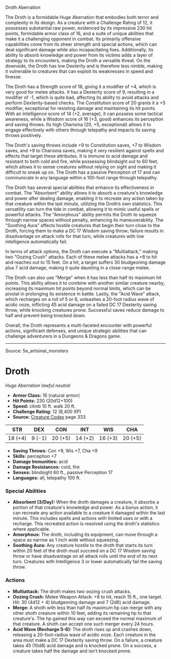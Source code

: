 <MonsterName/>Droth</MonsterName>
<CreatureType/>Aberration</CreatureType>

<summary>The Droth is a formidable Huge Aberration that embodies both terror and complexity in its design. As a creature with a Challenge Rating of 12, it possesses substantial raw power, evidenced by its impressive 230 hit points, formidable armor class of 16, and a suite of unique abilities that make it a challenging opponent in combat. Its primarily offensive capabilities come from its sheer strength and special actions, which can deal significant damage while also incapacitating foes. Additionally, its ability to absorb knowledge and power from its victims adds a layer of strategy to its encounters, making the Droth a versatile threat. On the downside, the Droth has low Dexterity and is therefore less nimble, making it vulnerable to creatures that can exploit its weaknesses in speed and finesse.</summary>

<detail>

The Droth has a Strength score of 18, giving it a modifier of +4, which is very good for melee attacks. It has a Dexterity score of 9, resulting in a modifier of -1, which is quite bad, affecting its ability to avoid attacks and perform Dexterity-based checks. The Constitution score of 20 grants it a +5 modifier, exceptional for resisting damage and maintaining its hit points. With an Intelligence score of 14 (+2, average), it can possess some tactical awareness, while a Wisdom score of 16 (+3, good) enhances its perception and saving throws. Its high Charisma (20, +5, exceptional) allows it to engage effectively with others through telepathy and impacts its saving throws positively.

The Droth's saving throws include +9 to Constitution saves, +7 to Wisdom saves, and +9 to Charisma saves, making it very resilient against spells and effects that target these attributes. It is immune to acid damage and resistant to both cold and fire, while possessing blindsight out to 60 feet, which allows it to sense creatures without relying on sight and making it difficult to sneak up on. The Droth has a passive Perception of 17 and can communicate in any language within a 100-foot range through telepathy.

The Droth has several special abilities that enhance its effectiveness in combat. The "Absorbent" ability allows it to absorb a creature's knowledge and power after dealing damage, enabling it to recreate any action taken by that creature within the last minute, utilizing the Droth’s own statistics. This versatility can turn the tide in combat, allowing it to mimic useful spells or powerful attacks. The "Amorphous" ability permits the Droth to squeeze through narrow spaces without penalty, enhancing its maneuverability. The "Soothing Aura" affects hostile creatures that begin their turn close to the Droth, forcing them to make a DC 17 Wisdom saving throw; failure results in disadvantage on attack rolls for that turn, while creatures with low intelligence automatically fail.

In terms of attack options, the Droth can execute a "Multiattack," making two "Oozing Crush" attacks. Each of these melee attacks has a +8 to hit and reaches out to 15 feet. On a hit, a target suffers 30 bludgeoning damage plus 7 acid damage, making it quite daunting in a close-range melee.

The Droth can also use "Merge" when it has less than half its maximum hit points. This ability allows it to combine with another similar creature nearby, increasing its maximum hit points beyond normal limits, which can be pivotal in prolonging its existence in battle. Lastly, the "Acid Wave" attack, which recharges on a roll of 5 or 6, unleashes a 20-foot radius wave of acidic ooze, inflicting 45 acid damage on a failed DC 17 Dexterity saving throw, while knocking creatures prone. Successful saves reduce damage to half and prevent being knocked down.

Overall, the Droth represents a multi-faceted encounter with powerful actions, significant defenses, and unique strategic abilities that can challenge adventurers in a Dungeons & Dragons game.</detail>



---

Source: 5e_artisinal_monsters

# Droth

*Huge* *Aberration* *lawful neutral*

- **Armor Class:** 16 (natural armor)
- **Hit Points:** 230 (20d12+100)
- **Speed:** climb 10 ft. walk 20 ft.
- **Challenge Rating:** 12 (8,400 XP)
- **Source:** [Creature Codex](https://koboldpress.com/kpstore/product/creature-codex-for-5th-edition-dnd) page 333

| STR | DEX | CON | INT | WIS | CHA |
| --- | --- | --- | --- | --- | --- |
| 18 (+4) | 9 (-1) | 20 (+5) | 14 (+2) | 16 (+3) | 20 (+5) |

- **Saving Throws**: Con +9, Wis +7, Cha +9
- **Skills:** perception +7
- **Damage Immunities:** acid
- **Damage Resistances:** cold, fire
- **Senses:** blindsight 60 ft., passive Perception 17
- **Languages:** all, telepathy 100 ft.

### Special Abilities

- **Absorbent (3/Day):** When the droth damages a creature, it absorbs a portion of that creature's knowledge and power. As a bonus action, it can recreate any action available to a creature it damaged within the last minute. This includes spells and actions with limited uses or with a recharge. This recreated action is resolved using the droth's statistics where applicable.
- **Amorphous:** The droth, including its equipment, can move through a space as narrow as 1 inch wide without squeezing.
- **Soothing Aura:** Any creature hostile to the droth that starts its turn within 20 feet of the droth must succeed on a DC 17 Wisdom saving throw or have disadvantage on all attack rolls until the end of its next turn. Creatures with Intelligence 3 or lower automatically fail the saving throw.

### Actions

- **Multiattack:** The droth makes two oozing crush attacks.
- **Oozing Crush:** Melee Weapon Attack: +8 to hit, reach 15 ft., one target. Hit: 30 (4d12 + 4) bludgeoning damage and 7 (2d6) acid damage.
- **Merge:** A shoth with less than half its maximum hp can merge with any other shoth creature within 10 feet, adding its remaining hp to that creature's. The hp gained this way can exceed the normal maximum of that creature. A shoth can accept one such merger every 24 hours.
- **Acid Wave (Recharge 5-6):** The droth rises up and crashes down, releasing a 20-foot-radius wave of acidic ooze. Each creature in the area must make a DC 17 Dexterity saving throw. On a failure, a creature takes 45 (10d8) acid damage and is knocked prone. On a success, a creature takes half the damage and isn't knocked prone.




